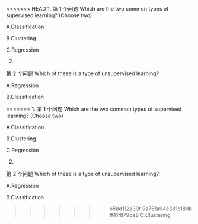 <<<<<<< HEAD
1.
第 1 个问题
Which are the two common types of supervised learning? (Choose two)

A.Classification 


B.Clustering


C.Regression

2.
第 2 个问题
Which of these is a type of unsupervised learning?


A.Regression


B.Classification


=======
1.
第 1 个问题
Which are the two common types of supervised learning? (Choose two)

A.Classification 


B.Clustering


C.Regression

2.
第 2 个问题
Which of these is a type of unsupervised learning?


A.Regression


B.Classification


>>>>>>> b58d112a39f17a751a94c381c189bff41f879de8
C.Clustering